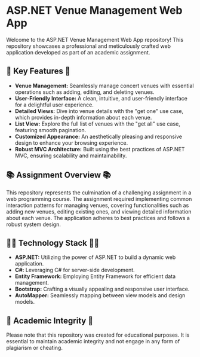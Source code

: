 # ASP.NET Venue Management Web App

Welcome to the ASP.NET Venue Management Web App repository! This repository showcases a professional and meticulously crafted web application developed as part of an academic assignment.

## 🚀 Key Features 🚀

- **Venue Management:** Seamlessly manage concert venues with essential operations such as adding, editing, and deleting venues.
- **User-Friendly Interface:** A clean, intuitive, and user-friendly interface for a delightful user experience.
- **Detailed Views:** Dive into venue details with the "get one" use case, which provides in-depth information about each venue.
- **List View:** Explore the full list of venues with the "get all" use case, featuring smooth pagination.
- **Customized Appearance:** An aesthetically pleasing and responsive design to enhance your browsing experience.
- **Robust MVC Architecture:** Built using the best practices of ASP.NET MVC, ensuring scalability and maintainability.

## 📚 Assignment Overview 📚

This repository represents the culmination of a challenging assignment in a web programming course. The assignment required implementing common interaction patterns for managing venues, covering functionalities such as adding new venues, editing existing ones, and viewing detailed information about each venue. The application adheres to best practices and follows a robust system design.

## 👨‍💻 Technology Stack 👩‍💻

- **ASP.NET:** Utilizing the power of ASP.NET to build a dynamic web application.
- **C#:** Leveraging C# for server-side development.
- **Entity Framework:** Employing Entity Framework for efficient data management.
- **Bootstrap:** Crafting a visually appealing and responsive user interface.
- **AutoMapper:** Seamlessly mapping between view models and design models.

## 📜 Academic Integrity 📜

Please note that this repository was created for educational purposes. It is essential to maintain academic integrity and not engage in any form of plagiarism or cheating.
